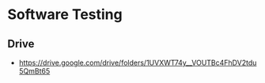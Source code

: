 
# Software Testing  

## Drive
- https://drive.google.com/drive/folders/1UVXWT74y__VOUTBc4FhDV2tdu5QmBt65
